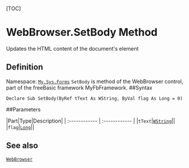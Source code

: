 [TOC]
# WebBrowser.SetBody Method
Updates the HTML content of the document's <body> element
## Definition
Namespace: [`My.Sys.Forms`](My.Sys.Forms.md)
`SetBody` is method of the WebBrowser control, part of the freeBasic framework MyFbFramework.
##Syntax
```freeBasic
Declare Sub SetBody(ByRef tText As WString, ByVal flag As Long = 0)
```

##Parameters

|Part|Type|Description|
| :------------ | :------------ |
|`tText`|[`WString`]("https://www.freebasic.net/wiki/KeyPgWString")||
|`flag`|[`Long`]("https://www.freebasic.net/wiki/KeyPgLong")||
## See also
[`WebBrowser`](WebBrowser.md)
